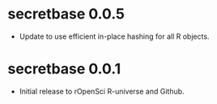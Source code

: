 # secretbase 0.0.5

* Update to use efficient in-place hashing for all R objects.

# secretbase 0.0.1

* Initial release to rOpenSci R-universe and Github.
